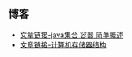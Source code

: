 ## 博客
- [文章链接-java集合 容器 简单概述](http://blog.csdn.net/qq_25385555/article/month/2017/02)
- [文章链接-计算机存储器结构](http://blog.csdn.net/qq_25385555/article/month/2017/03)
